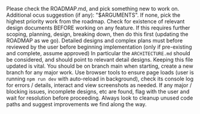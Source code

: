 Please check the ROADMAP.md, and pick something new to work on. Additional ocus suggestion (if any): "$ARGUMENTS". 
If none, pick the highest priority work from the roadmap. 
Check for existence of relevant design documents BEFORE working on any feature.
If this requires further scoping, planning, design, breaking down, then do this first (updating the ROADMAP as we go).
Detailed designs and complex plans must before reviewed by the user before beginning implementation (only if pre-existing and complete, assume approved)
In particular the `ARCHITECTURE.md` should be considered, and should point to relevant detail designs. Keeping this file updated is vital.
You should be on branch main when starting, create a new branch for any major work.
Use browser tools to ensure page loads (user is running `npm run dev` with auto-reload in background), check its console log for errors / details, interact and view screenshots as needed.
If any major / blocking issues, incomplete designs, etc are found, flag with the user and wait for resolution before proceeding.
Always look to cleanup unused code paths and suggest improvements we find along the way.